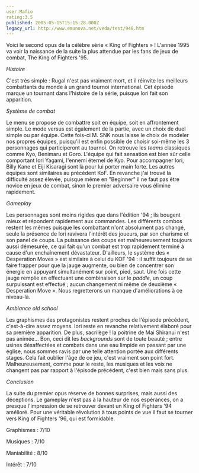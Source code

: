 ```yaml
---
user:Mafio
rating:3.5
published: 2005-05-15T15:15:28.000Z
legacy_url: http://www.emunova.net/veda/test/948.htm
---
```

Voici le second opus de la célèbre série « King of Fighters » ! L'année 1995 va voir la naissance de la suite la plus attendue par les fans de jeux de combat, The King of Fighters '95\.  

  

_Histoire_  

  

C'est très simple : Rugal n'est pas vraiment mort, et il réinvite les meilleurs combattants du monde à un grand tournoi international. Cet épisode marque un tournant dans l'histoire de la série, puisque Iori fait son apparition.  

  

_Système de combat_  

  

Le menu se propose de combattre soit en équipe, soit en affrontement simple. Le mode versus est également de la partie, avec un choix de duel simple ou par équipe. Cette fois-ci M. SNK nous laisse le choix de modeler nos propres équipes, puisqu'il est enfin possible de choisir soi-même les 3 personnages qui participeront au tournoi. On retrouve les _teams_ classiques comme Kyo, Benimaru et Goro. L'équipe qui fait sensation est bien sûr celle comportant Iori Yagami, l'ennemi éternel de Kyo. Pour accompagner Iori, Billy Kane et Eiji Kisaragi sont là pour lui porter main forte. Les autres équipes sont similaires au précédent KoF. En revanche j'ai trouvé la difficulté assez élevée, puisque même en "Beginner" il ne faut pas être novice en jeux de combat, sinon le premier adversaire vous élimine rapidement.  

  

_Gameplay_  

  

Les personnages sont moins rigides que dans l'édition '94 ; ils bougent mieux et répondent rapidement aux commandes. Les différents combos restent les mêmes puisque les combattant n'ont absolument pas changé, seule la présence de Iori ravivera l'intérêt des joueurs, par son charisme et son panel de coups. La puissance des coups est malheureusement toujours aussi démesurée, ce qui fait qu'un combat est trop rapidement terminé à cause d'un enchaînement dévastateur. D'ailleurs, le système des « Desperation Moves » est similaire à celui du KOF '94 : il suffit toujours de se faire frapper pour que la jauge augmente, ou bien de concentrer son énergie en appuyant simultanément sur point, pied, saut. Une fois cette jauge remplie en effectuant une combinaison sur le _paddle_, un coup surpuissant est effectué ; aucun changement ni même de deuxième « Desperation Move ». Nous regretterons un manque d'améliorations à ce niveau-là.  

  

_Ambiance _old school__  

  

Les graphismes des protagonistes restent proches de l'épisode précédent, c'est-à-dire assez moyens. Iori reste en revanche relativement élaboré pour sa première apparition. De plus, sacrilège ! la poitrine de Mai Shiranui n'est pas animée... Bon, ceci dit les _backgrounds_ sont de toute beauté ; entre usines désaffectées et combats dans une eau limpide en passant par une église, nous sommes ravis par une telle attention portée aux différents stages. Cela fait oublier l'âge de ce jeu, c'est vraiment son point fort. Malheureusement, comme pour le reste, les musiques et les voix ne changent pas par rapport à l'épisode précédent, c'est bien mais sans plus.  

  

_Conclusion_  

  

La suite du premier opus réserve de bonnes surprises, mais aussi des déceptions. Le gameplay n'est pas à la hauteur de nos espérances, on a presque l'impression de se retrouver devant un King of Fighters '94 amélioré. Pour une véritable révolution à tous points de vue il faut se tourner vers King of Fighters '96, qui est formidable.  

  

Graphismes : 7/10  

Musiques : 7/10  

Maniabilité : 8/10  

Intérêt : 7/10